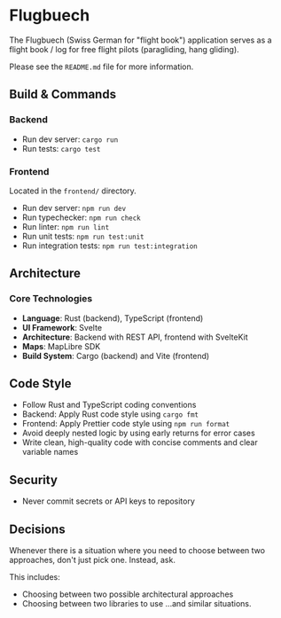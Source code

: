 # Flugbuech

The Flugbuech (Swiss German for "flight book") application serves as a flight
book / log for free flight pilots (paragliding, hang gliding).

Please see the `README.md` file for more information.

## Build & Commands

### Backend

- Run dev server: `cargo run`
- Run tests: `cargo test`

### Frontend

Located in the `frontend/` directory.

- Run dev server: `npm run dev`
- Run typechecker: `npm run check`
- Run linter: `npm run lint`
- Run unit tests: `npm run test:unit`
- Run integration tests: `npm run test:integration`

## Architecture

### Core Technologies

- **Language**: Rust (backend), TypeScript (frontend)
- **UI Framework**: Svelte
- **Architecture**: Backend with REST API, frontend with SvelteKit
- **Maps**: MapLibre SDK
- **Build System**: Cargo (backend) and Vite (frontend)

## Code Style

- Follow Rust and TypeScript coding conventions
- Backend: Apply Rust code style using `cargo fmt`
- Frontend: Apply Prettier code style using `npm run format`
- Avoid deeply nested logic by using early returns for error cases
- Write clean, high-quality code with concise comments and clear variable names

## Security

- Never commit secrets or API keys to repository

## Decisions

Whenever there is a situation where you need to choose between two approaches,
don't just pick one. Instead, ask.

This includes:

- Choosing between two possible architectural approaches
- Choosing between two libraries to use
...and similar situations.
